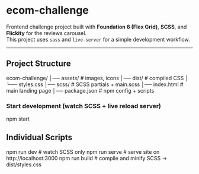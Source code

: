 # ecom-challenge

Frontend challenge project built with **Foundation 6 (Flex Grid)**, **SCSS**, and **Flickity** for the reviews carousel.  
This project uses `sass` and `live-server` for a simple development workflow.

---

## Project Structure
ecom-challenge/
│── assets/           # images, icons
│── dist/             # compiled CSS
│   └── styles.css
│── scss/             # SCSS partials + main.scss
│── index.html        # main landing page
│── package.json      # npm config + scripts

### Start development (watch SCSS + live reload server)
npm start

## Individual Scripts
npm run dev      # watch SCSS only
npm run serve    # serve site on http://localhost:3000
npm run build    # compile and minify SCSS → dist/styles.css

